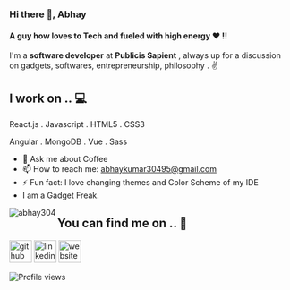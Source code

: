 ### Hi there 👋, Abhay
#### A guy how loves to Tech and fueled with high energy ❤ !!

I'm a **software developer** at **Publicis Sapient** , always up for a discussion on  gadgets, softwares, entrepreneurship, philosophy . ✌

## I work on .. 💻
React.js . Javascript . HTML5 . CSS3

Angular . MongoDB . Vue . Sass


- 💬 Ask me about Coffee 
- 📫 How to reach me: abhaykumar30495@gmail.com 
- ⚡ Fun fact: I love changing themes and Color Scheme of my IDE 
-  I am a Gadget Freak.


<p><img align="left" src="https://github-readme-stats.vercel.app/api/top-langs?username=abhay304&show_icons=true&locale=en&layout=compact" alt="abhay304" /></p>


## You can find me on .. 🤝

[<img src='https://cdn.jsdelivr.net/npm/simple-icons@3.0.1/icons/github.svg' alt='github' height='40'>](https://github.com/abhay304)  [<img src='https://cdn.jsdelivr.net/npm/simple-icons@3.0.1/icons/linkedin.svg' alt='linkedin' height='40'>](https://www.linkedin.com/in/abhay-kumar-9545a0199/)  [<img src='https://cdn.jsdelivr.net/npm/simple-icons@3.0.1/icons/icloud.svg' alt='website' height='40'>](https://abhay304portfolio.herokuapp.com/)  

![Profile views](https://gpvc.arturio.dev/abhay304)  


